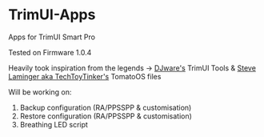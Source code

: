 # TrimUI-Apps
Apps for TrimUI Smart Pro

Tested on Firmware 1.0.4

Heavily took inspiration from the legends -> [DJware's](https://github.com/djware/TrimUITools?tab=readme-ov-file) TrimUI Tools & 
[Steve Laminger aka TechToyTinker's](https://techtoytinker.com/handheld-corner) TomatoOS files

Will be working on:
1. Backup configuration (RA/PPSSPP & customisation)
2. Restore configuration (RA/PPSSPP & customisation)
3. Breathing LED script
